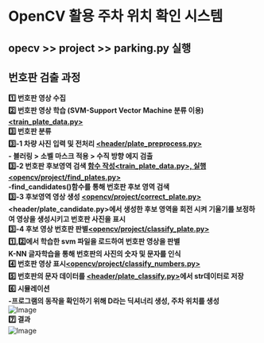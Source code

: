 # OpenCV 활용 주차 위치 확인 시스템

## opecv >> project >> parking.py 실행

## 번호판 검출 과정
**1️⃣ 번호판 영상 수집** </br>
**2️⃣ 번호판 영상 학습 (SVM-Support Vector Machine 분류 이용) <ins><train_plate_data.py></ins>** </br>
**3️⃣ 번호판 분류** </br>
**3️⃣-1 차량 사진 입력 및 전처리 <ins><header/plate_preprocess.py></ins>**</br>
**- 블러링 > 소벨 마스크 적용 > 수직 방향 에지 검출**</br>
**3️⃣-2 번호판 후보영역 검색 <ins>함수 작성<train_plate_data.py>, 실행 <opencv/project/find_plates.py></ins>**</br>
**-find_candidates()함수를 통해 번호판 후보 영역 검색**</br>
**3️⃣-3 후보영역 영상 생성 <ins><opencv/project/correct_plate.py></ins>**</br>
**<header/plate_candidate.py>에서 생성한 후보 영역을 회전 시켜 기울기를 보정하여 영상을 생성시키고 번호판 사진을 표시**</br>
**3️⃣-4 후보 영상 번호판 판별<ins><opencv/project/classify_plate.py></ins>**</br>
**1️⃣,2️⃣에서 학습한 svm 파일을 로드하여 번호판 영상을 판별**</br>
**K-NN 글자학습을 통해 번호판의 사진의 숫자 및 문자를 인식**</br>
**4️⃣ 번호판 영상 표시<ins><opencv/project/classify_numbers.py></ins>** </br>
**5️⃣ 번호판의 문자 데이터를 <ins><header/plate_classify.py></ins>에서 str데이터로 저장**</br>
**6️⃣ 시뮬레이션**</br>
**-프로그램의 동작을 확인하기 위해 D라는 딕셔너리 생성, 주차 위치를 생성**</br>
![Image](https://github.com/user-attachments/assets/42d1b9cb-1950-42ce-ba3d-6869157a057e)</br>
**7️⃣ 결과**</br>
![Image](https://github.com/user-attachments/assets/c619c62b-7acc-4ef3-846c-8880aedb1efd)
